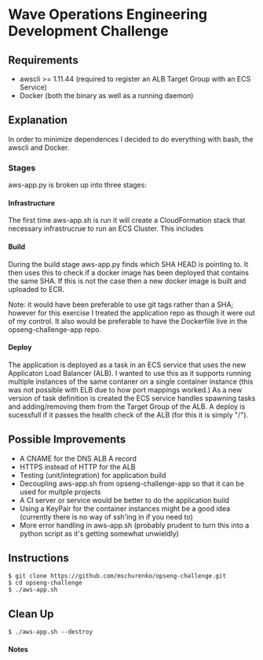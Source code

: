 # Wave Operations Engineering Development Challenge

## Requirements
- awscli >= 1.11.44 (required to register an ALB Target Group with an ECS Service)
- Docker (both the binary as well as a running daemon)

## Explanation
In order to minimize dependences I decided to do everything with bash, the awscli and Docker.

### Stages
aws-app.py is broken up into three stages:

#### Infrastructure
The first time aws-app.sh is run it will create a CloudFormation stack that necessary infrastrucrue to run an ECS Cluster. This includes

#### Build
 During the build stage aws-app.py finds which SHA HEAD is pointing to. It then uses this to check if a docker image has been deployed that contains the same SHA. If this is not the case then a new docker image is built and uploaded to ECR.

Note: it would have been preferable to use git tags rather than a SHA; however for this exercise I treated the application repo as though it were out of my control. It also would be preferable to have the Dockerfile live in the opseng-challenge-app repo.

#### Deploy
The application is deployed as a task in an ECS service that uses the new Applicaton Load Balancer (ALB). I wanted to use this as it supports running multiple instances of the same contaner on a single container instance (this was not possible with ELB due to how port mappings worked.) As a new version of task definition is created the ECS service handles spawning tasks and adding/removing them from the Target Group of the ALB. A deploy is sucessfull if it passes the health check of the ALB (for this it is simply "/").

## Possible Improvements
- A CNAME for the DNS ALB A record
- HTTPS instead of HTTP for the ALB
- Testing (unit/integration) for application build
- Decoupling aws-app.sh from opseng-challenge-app so that it can be used for multple projects
- A CI server or service would be better to do the application build
- Using a KeyPair for the container instances might be a good idea (currently there is no way of ssh'ing in if you need to)
- More error handling in aws-app.sh (probably prudent to turn this into a python script as it's getting somewhat unwieldly)

## Instructions
```
$ git clone https://github.com/mschurenko/opseng-challenge.git
$ cd opseng-challenge
$ ./aws-app.sh
```

## Clean Up
```
$ ./aws-app.sh --destroy
```

#### Notes
